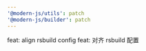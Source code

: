 ```yaml
---
'@modern-js/utils': patch
'@modern-js/builder': patch
---
```


feat: align rsbuild config
feat: 对齐 rsbuild 配置
